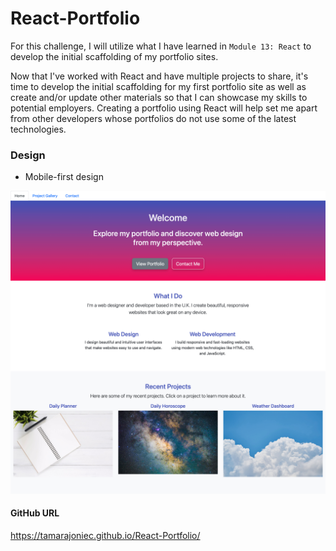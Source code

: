 # React-Portfolio

For this challenge, I will utilize what I have learned in `Module 13: React` to develop the initial scaffolding of my portfolio sites.

Now that I've worked with React and have multiple projects to share, it's time to develop the initial scaffolding for my first portfolio site as well as create and/or update other materials so that I can showcase my skills to potential employers. Creating a portfolio using React will help set me apart from other developers whose portfolios do not use some of the latest technologies.

### Design

* Mobile-first design

![Screenshot of website](images/screencapture.jpg)

#### GitHub URL

https://tamarajoniec.github.io/React-Portfolio/
